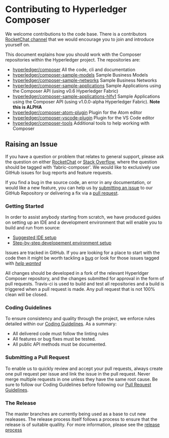 # Contributing to Hyperledger Composer

We welcome contributions to the code base. There is a contributors [RocketChat channel](https://chat.hyperledger.org/channel/fabric-composer-dev) that we would encourage you to join and introduce yourself on.

This document explains how you should work with the Composer repositories within the Hyperledger project. The repositories are:

- [hyperledger/composer](https://github.com/hyperledger/composer) All the code, cli and documentation
- [hyperledger/composer-sample-models](https://github.com/hyperledger/composer-sample-models) Sample Business Models
- [hyperledger/composer-sample-networks](https://github.com/hyperledger/composer-sample-networks) Sample Business Networks
- [hyperledger/composer-sample-applications](https://github.com/hyperledger/composer-sample-applications) Sample Applications using the Composer API (using v0.6 Hyperledger Fabric)
- [hyperledger/composer-sample-applications-hlfv1](https://github.com/hyperledger/composer-sample-applications-hlfv1) Sample Applications using the Composer API (using v1.0.0-alpha Hyperledger Fabric).  **Note this is ALPHA**
- [hyperledger/composer-atom-plugin](https://github.com/hyperledger/composer-atom-plugin) Plugin for the Atom editor
- [hyperledger/composer-vscode-plugin](https://github.com/hyperledger/composer-vscode-plugin) Plugin for the VS Code editor
- [hyperledger/composer-tools](https://github.com/hyperledger/composer-tools) Additional tools to help working with Composer

## Raising an Issue

If you have a question or problem that relates to general support, please ask the question on either [RocketChat](https://chat.hyperledger.org/channel/fabric-composer) or [Stack Overflow](http://stackoverflow.com/questions/tagged/fabric-composer), where the question should be tagged with 'fabric-composer'. We would like to exclusively use GitHub issues for bug reports and feature requests.

If you find a bug in the source code, an error in any documentation, or would like a new feature, you can help us by [submitting an issue](./contrib-notes/raising-issues.md) to our GitHub Repository or delivering a fix via a [pull request](./contrib-notes/submitting-pull-request.md).


### Getting Started

In order to assist anybody starting from scratch, we have produced guides on setting up an IDE and a development environment that will enable you to build and run from source:
* [Suggested IDE setup](./contrib-notes/ide-setup.md)
* [Step-by-step developement environment setup](./contrib-notes/getting-started.md)

Issues are tracked in GitHub. If you are looking for a place to start with the code then it might be worth tackling a [bug](https://github.com/hyperledger/composer/issues?q=is%3Aissue+is%3Aopen+label%3Abug) or look for those issues tagged with [*help wanted*](https://github.com/hyperledger/composer/issues?q=is%3Aissue+label%3A%22help+wanted%22)

All changes should be developed in a fork of the relevant Hyperldger Composer repository, and the changes submitted for approval in the form of pull requests. Travis-ci is used to build and test all repositories and a build is triggered when a pull request is made. Any pull request that is not 100% clean will be closed.


### Coding Guidelines

To ensure consistency and quality through the project, we enforce rules detailed within our [Coding Guidelines](./contrib-notes/coding-guidelines.md). As a summary:

 - All delivered code must follow the linting rules
 - All features or bug fixes must be tested.
 - All public API methods must be documented.


### Submitting a Pull Request

To enable us to quickly review and accept your pull requests, always create one pull request per issue and link the issue in the pull request. Never merge multiple requests in one unless they have the same root cause. Be sure to follow our Coding Guidelines before following our [Pull Request Guidelines](./contrib-notes/submitting-pull-request.md).


### The Release

The master branches are currently being used as a base to cut new realeases. The release process itself follows a process to ensure that the release is of suitable quallity. For more information, please see the [release process](./contrib-notes/release-process.md)
